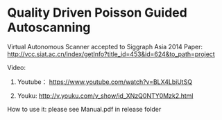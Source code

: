 ﻿Quality Driven Poisson Guided Autoscanning
==========================================

Virtual Autonomous Scanner accepted to Siggraph Asia 2014
Paper: http://vcc.siat.ac.cn/index/getInfo?title_id=453&id=624&to_path=project

Video:
1. Youtube： https://www.youtube.com/watch?v=BLX4LbiUtSQ

2. Youku: http://v.youku.com/v_show/id_XNzQ0NTY0Mzk2.html

How to use it: please see Manual.pdf in release folder
